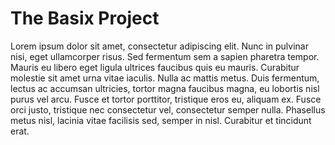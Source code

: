 #  The Basix Project
Lorem ipsum dolor sit amet, consectetur adipiscing elit. Nunc in pulvinar nisi, eget ullamcorper risus. Sed fermentum sem a sapien pharetra tempor. Mauris eu libero eget ligula ultrices faucibus quis eu mauris. Curabitur molestie sit amet urna vitae iaculis. Nulla ac mattis metus. Duis fermentum, lectus ac accumsan ultricies, tortor magna faucibus magna, eu lobortis nisl purus vel arcu. Fusce et tortor porttitor, tristique eros eu, aliquam ex. Fusce orci justo, tristique nec consectetur vel, consectetur semper nulla. Phasellus metus nisl, lacinia vitae facilisis sed, semper in nisl. Curabitur et tincidunt erat.
